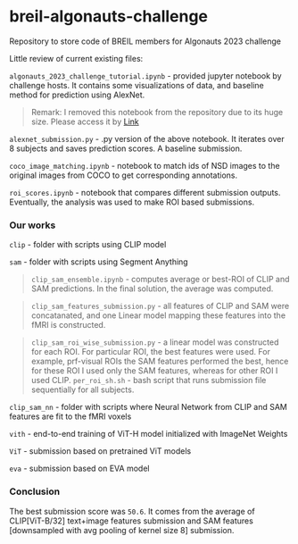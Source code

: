 # breil-algonauts-challenge
Repository to store code of BREIL members for Algonauts 2023 challenge

Little review of current existing files:

`algonauts_2023_challenge_tutorial.ipynb` - provided jupyter notebook by challenge hosts. It contains some visualizations of data, and baseline method for prediction using AlexNet.
> Remark: I removed this notebook from the repository due to its huge size. Please access it by [Link](https://colab.research.google.com/drive/1bLJGP3bAo_hAOwZPHpiSHKlt97X9xsUw?usp=share_link)

`alexnet_submission.py` - .py version of the above notebook. It iterates over 8 subjects and saves prediction scores. A baseline submission.

`coco_image_matching.ipynb` - notebook to match ids of NSD images to the original images from COCO to get corresponding annotations.

`roi_scores.ipynb` - notebook that compares different submission outputs. Eventually, the analysis was used to make ROI based submissions.

### Our works

`clip` - folder with scripts using CLIP model

`sam` - folder with scripts using Segment Anything

> `clip_sam_ensemble.ipynb` - computes average or best-ROI of CLIP and SAM predictions. In the final solution, the average was computed.

> `clip_sam_features_submission.py` - all features of CLIP and SAM were concatanated, and one Linear model mapping these features into the fMRI is constructed.

> `clip_sam_roi_wise_submission.py` - a linear model was constructed for each ROI. For particular ROI, the best features were used. For example, prf-visual ROIs the SAM features performed the best, hence for these ROI I used only the SAM features, whereas for other ROI I used CLIP. `per_roi_sh.sh` - bash script that runs submission file sequentially for all subjects.

`clip_sam_nn` - folder with scripts where Neural Network from CLIP and SAM features are fit to the fMRI voxels

`vith` - end-to-end training of ViT-H model initialized with ImageNet Weights

`ViT` - submission based on pretrained ViT models

`eva` - submission based on EVA model

### Conclusion

The best submission score was `50.6`. It comes from the average of CLIP[ViT-B/32] text+image features submission and SAM features [downsampled with avg pooling of kernel size 8] submission.